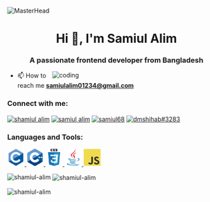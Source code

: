 ![MasterHead](https://upload.wikimedia.org/wikipedia/commons/7/7e/Knowledge_Is_Human_Homepage_Animated_Banner.gif)
<h1 align="center">Hi 👋, I'm Samiul Alim</h1>
<h3 align="center">A passionate frontend developer from Bangladesh</h3>
<img align="right" alt="coding" width="400" src="https://camo.githubusercontent.com/8677f51a16845260da364aa981323417ea42d7d618253eb4a6e62713ca92a4df/68747470733a2f2f6d656469612e67697068792e636f6d2f6d656469612f4356744e6538346868594639752f67697068792e676966">

- 📫 How to reach me **samiulalim01234@gmail.com**

<h3 align="left">Connect with me:</h3>
<p align="left">
<a href="https://linkedin.com/in/shamiul alim" target="blank"><img align="center" src="https://raw.githubusercontent.com/rahuldkjain/github-profile-readme-generator/master/src/images/icons/Social/linked-in-alt.svg" alt="shamiul alim" height="30" width="40" /></a>
<a href="https://fb.com/samiul alim" target="blank"><img align="center" src="https://raw.githubusercontent.com/rahuldkjain/github-profile-readme-generator/master/src/images/icons/Social/facebook.svg" alt="samiul alim" height="30" width="40" /></a>
<a href="https://www.leetcode.com/samiul68" target="blank"><img align="center" src="https://raw.githubusercontent.com/rahuldkjain/github-profile-readme-generator/master/src/images/icons/Social/leet-code.svg" alt="samiul68" height="30" width="40" /></a>
<a href="https://discord.gg/dmshihab#3283" target="blank"><img align="center" src="https://raw.githubusercontent.com/rahuldkjain/github-profile-readme-generator/master/src/images/icons/Social/discord.svg" alt="dmshihab#3283" height="30" width="40" /></a>
</p>

<h3 align="left">Languages and Tools:</h3>
<p align="left"> <a href="https://www.cprogramming.com/" target="_blank" rel="noreferrer"> <img src="https://raw.githubusercontent.com/devicons/devicon/master/icons/c/c-original.svg" alt="c" width="40" height="40"/> </a> <a href="https://www.w3schools.com/cpp/" target="_blank" rel="noreferrer"> <img src="https://raw.githubusercontent.com/devicons/devicon/master/icons/cplusplus/cplusplus-original.svg" alt="cplusplus" width="40" height="40"/> </a> <a href="https://www.w3schools.com/css/" target="_blank" rel="noreferrer"> <img src="https://raw.githubusercontent.com/devicons/devicon/master/icons/css3/css3-original-wordmark.svg" alt="css3" width="40" height="40"/> </a> <a href="https://www.java.com" target="_blank" rel="noreferrer"> <img src="https://raw.githubusercontent.com/devicons/devicon/master/icons/java/java-original.svg" alt="java" width="40" height="40"/> </a> <a href="https://developer.mozilla.org/en-US/docs/Web/JavaScript" target="_blank" rel="noreferrer"> <img src="https://raw.githubusercontent.com/devicons/devicon/master/icons/javascript/javascript-original.svg" alt="javascript" width="40" height="40"/> </a> </p>

<p><img align="left" src="https://github-readme-stats.vercel.app/api/top-langs?username=shamiul-alim&show_icons=true&locale=en&layout=compact" alt="shamiul-alim" /></p>

<p>&nbsp;<img align="center" src="https://github-readme-stats.vercel.app/api?username=shamiul-alim&show_icons=true&locale=en" alt="shamiul-alim" /></p>

<p><img align="center" src="https://github-readme-streak-stats.herokuapp.com/?user=shamiul-alim&" alt="shamiul-alim" /></p>
